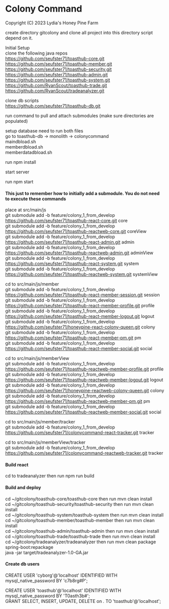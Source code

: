# Colony Command

Copyright (C) 2023 Lydia's Honey Pine Farm


create directory gitcolony and clone all project into this directory  script depend on it. 

Initial Setup </br>
clone the following java repos </br>
https://github.com/seufster71/toasthub-core.git </br>
https://github.com/seufster71/toasthub-member.git </br>
https://github.com/seufster71/toasthub-security.git </br>
https://github.com/seufster71/toasthub-admin.git </br>
https://github.com/seufster71/toasthub-system.git </br>
https://github.com/RyanScout/toasthub-trade.git </br>
https://github.com/RyanScout/tradeanalyzer.git </br>

clone db scripts </br>
https://github.com/seufster71/toasthub-db.git </br>

run command to pull and attach submodules (make sure directories are populated) </br>

setup database need to run both files </br>
go to toasthub-db -> monolith -> colonycommand </br>
maindbload.sh </br>
memberdbload.sh </br>
memberdatadbload.sh </br>

run npm install </br>

start server </br>

run npm start </br>



#### This just to remember how to initially add a submodule. You do not need to execute these commands ####
place at src/main/js </br>
git submodule add -b feature/colony_1_from_develop https://github.com/seufster71/toasthub-react-core.git core </br>
git submodule add -b feature/colony_1_from_develop https://github.com/seufster71/toasthub-reactweb-core.git coreView </br>
git submodule add -b feature/colony_1_from_develop https://github.com/seufster71/toasthub-react-admin.git admin </br>
git submodule add -b feature/colony_1_from_develop https://github.com/seufster71/toasthub-reactweb-admin.git adminView </br>
git submodule add -b feature/colony_1_from_develop https://github.com/seufster71/toasthub-react-system.git system </br>
git submodule add -b feature/colony_1_from_develop https://github.com/seufster71/toasthub-reactweb-system.git systemView </br>

cd to src/main/js/member </br>
git submodule add -b feature/colony_1_from_develop https://github.com/seufster71/toasthub-react-member-session.git session </br>
git submodule add -b feature/colony_1_from_develop https://github.com/seufster71/toasthub-react-member-profile.git profile </br>
git submodule add -b feature/colony_1_from_develop https://github.com/seufster71/toasthub-react-member-logout.git logout </br>
git submodule add -b feature/colony_1_from_develop https://github.com/seufster71/honeypine-react-colony-queen.git colony </br>
git submodule add -b feature/colony_1_from_develop https://github.com/seufster71/toasthub-react-member-pm.git pm </br>
git submodule add -b feature/colony_1_from_develop https://github.com/seufster71/toasthub-react-member-social.git social </br>

cd to src/main/js/memberView </br>
git submodule add -b feature/colony_1_from_develop https://github.com/seufster71/toasthub-reactweb-member-profile.git profile </br>
git submodule add -b feature/colony_1_from_develop https://github.com/seufster71/toasthub-reactweb-member-logout.git logout </br>
git submodule add -b feature/colony_1_from_develop https://github.com/seufster71/honeypine-reactweb-colony-queen.git colony </br>
git submodule add -b feature/colony_1_from_develop https://github.com/seufster71/toasthub-reactweb-member-pm.git pm </br>
git submodule add -b feature/colony_1_from_develop https://github.com/seufster71/toasthub-reactweb-member-social.git social </br>

cd to src/main/js/member/tracker </br>
git submodule add -b feature/colony_1_from_develop https://github.com/seufster71/colonycommand-react-tracker.git tracker </br>

cd to src/main/js/memberView/tracker </br>
git submodule add -b feature/colony_1_from_develop https://github.com/seufster71/colonycommand-reactweb-tracker.git tracker </br>

#### Build react
cd to tradeanalyzer then run npm run build </br>

#### Build and deploy
cd ~/gitcolony/toasthub-core/toasthub-core then run  mvn clean install </br>
cd ~/gitcolony/toasthub-security/toasthub-security then run  mvn clean install </br>
cd ~/gitcolony/toasthub-system/toasthub-system then run mvn clean install </br>
cd ~/gitcolony/toasthub-member/toasthub-member then run  mvn clean install </br>
cd ~/gitcolony/toasthub-admin/toasthub-admin then run  mvn clean install </br>
cd ~/gitcolony/toasthub-trade/toasthub-trade then run  mvn clean install </br>
cd ~/gitcolony/tradeanalyzer/tradeanalyzer then run  mvn clean package spring-boot:repackage </br>
java -jar target/tradeanalyzer-1.0-GA.jar </br>


#### Create db users
CREATE USER 'cyborg'@'localhost' IDENTIFIED WITH mysql_native_password BY 'c7b8rg#P'; </br>

CREATE USER 'toasthub'@'localhost' IDENTIFIED WITH mysql_native_password BY 'T0asth3b#'; </br>
GRANT SELECT, INSERT, UPDATE, DELETE on *.* TO 'toasthub'@'localhost'; </br>